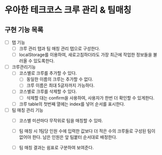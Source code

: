 # 우아한 테크코스 크루 관리 & 팀매칭



## 구현 기능 목록



- [ ] 탭 기능
  - [ ] 크루 관리 탭과 팀 매칭 관리 탭으로 구성한다.
  - [ ] localStorage를 이용하여, 새로고침하더라도 가장 최근에 작업한 정보들을 불러올 수 있도록한다.
- [ ] 크루관리기능
  - [ ] 코스별로 크루를 추가할 수 있다.
    - [ ] 동일한 이름의 크루는 추가할 수 없다.
    - [ ] 크루 이름은 최대 5글자까지 가능하다.
  - [ ] 코스별로 크루를 삭제할 수 있다.
    - [ ] 삭제할 대는 confirm을 사용하여, 사용자가 한번 더 확인할 수 있게한다.
  - [ ] 크루 table의 첫번째 열에는 index를 넣어 순서를 표시한다.
- [ ] 팀 매칭 관리 기능
  - [ ] 코스별 미션마다 무작위로 팀을 매칭할 수 있따.
  - [ ] 팀 매칭 시 1팀당 인원 수에 입력한 값보다 더 적은 수의 크루들로 구성된 팀이 없어야 한다. 남은 인원은 앞 팀붙터 순서대로 배정한다.
  - [ ] 팀 매칭 결과는 쉼표로 구분하여 보여준다.

